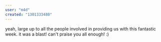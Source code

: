 ```yaml
---
user: "m4d"
created: "1301333480"
---
```


yeah, large up to all the people involved in providing us with this fantastic week. it was a blast! can't praise you all enough! :)
